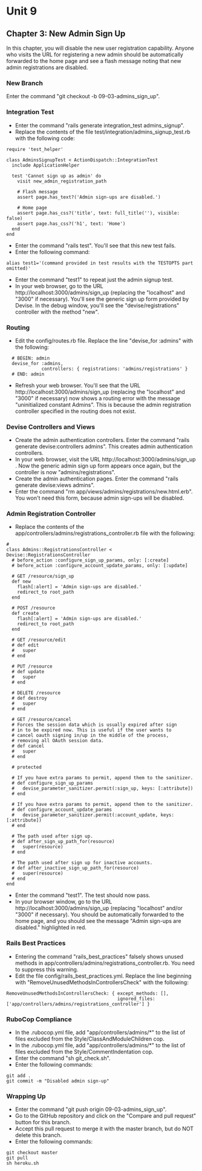 # Unit 9
## Chapter 3: New Admin Sign Up

In this chapter, you will disable the new user registration capability.  Anyone who visits the URL for registering a new admin should be automatically forwarded to the home page and see a flash message noting that new admin registrations are disabled.

### New Branch
Enter the command "git checkout -b 09-03-admins_sign_up".

### Integration Test
* Enter the command "rails generate integration_test admins_signup".
* Replace the contents of the file test/integration/admins_signup_test.rb with the following code:
```
require 'test_helper'

class AdminsSignupTest < ActionDispatch::IntegrationTest
  include ApplicationHelper

  test 'Cannot sign up as admin' do
    visit new_admin_registration_path

    # Flash message
    assert page.has_text?('Admin sign-ups are disabled.')

    # Home page
    assert page.has_css?('title', text: full_title(''), visible: false)
    assert page.has_css?('h1', text: 'Home')
  end
end
```
* Enter the command "rails test".  You'll see that this new test fails.
* Enter the following command:
```
alias test1='(command provided in test results with the TESTOPTS part omitted)'
```
* Enter the command "test1" to repeat just the admin signup test.
* In your web browser, go to the URL http://localhost:3000/admins/sign_up (replacing the "localhost" and "3000" if necessary).  You'll see the generic sign up form provided by Devise.  In the debug window, you'll see the "devise/registrations" controller with the method "new".

### Routing
* Edit the config/routes.rb file.  Replace the line "devise_for :admins" with the following:
```
  # BEGIN: admin
  devise_for :admins,
             controllers: { registrations: 'admins/registrations' }
  # END: admin
```
* Refresh your web browser.  You'll see that the URL http://localhost:3000/admins/sign_up (replacing the "localhost" and "3000" if necessary) now shows a routing error with the message "uninitialized constant Admins".  This is because the admin registration controller specified in the routing does not exist.

### Devise Controllers and Views
* Create the admin authentication controllers. Enter the command "rails generate devise:controllers admins". This creates admin authentication controllers.
* In your web browser, visit the URL http://localhost:3000/admins/sign_up . Now the generic admin sign up form appears once again, but the controller is now "admins/registrations".
* Create the admin authentication pages. Enter the command "rails generate devise:views admins".
* Enter the command "rm app/views/admins/registrations/new.html.erb".  You won't need this form, because admin sign-ups will be disabled.

### Admin Registration Controller
* Replace the contents of the app/controllers/admins/registrations_controller.rb file with the following:
```
#
class Admins::RegistrationsController < Devise::RegistrationsController
  # before_action :configure_sign_up_params, only: [:create]
  # before_action :configure_account_update_params, only: [:update]

  # GET /resource/sign_up
  def new
    flash[:alert] = 'Admin sign-ups are disabled.'
    redirect_to root_path
  end

  # POST /resource
  def create
    flash[:alert] = 'Admin sign-ups are disabled.'
    redirect_to root_path
  end

  # GET /resource/edit
  # def edit
  #   super
  # end

  # PUT /resource
  # def update
  #   super
  # end

  # DELETE /resource
  # def destroy
  #   super
  # end

  # GET /resource/cancel
  # Forces the session data which is usually expired after sign
  # in to be expired now. This is useful if the user wants to
  # cancel oauth signing in/up in the middle of the process,
  # removing all OAuth session data.
  # def cancel
  #   super
  # end

  # protected

  # If you have extra params to permit, append them to the sanitizer.
  # def configure_sign_up_params
  #   devise_parameter_sanitizer.permit(:sign_up, keys: [:attribute])
  # end

  # If you have extra params to permit, append them to the sanitizer.
  # def configure_account_update_params
  #   devise_parameter_sanitizer.permit(:account_update, keys: [:attribute])
  # end

  # The path used after sign up.
  # def after_sign_up_path_for(resource)
  #   super(resource)
  # end

  # The path used after sign up for inactive accounts.
  # def after_inactive_sign_up_path_for(resource)
  #   super(resource)
  # end
end
```
* Enter the command "test1".  The test should now pass.
* In your browser window, go to the URL http://localhost:3000/admins/sign_up (replacing "localhost" and/or "3000" if necessary).  You should be automatically forwarded to the home page, and you should see the message "Admin sign-ups are disabled." highlighted in red.

### Rails Best Practices
* Entering the command "rails_best_practices" falsely shows unused methods in app/controllers/admins/registrations_controller.rb.  You need to suppress this warning.
* Edit the file config/rails_best_practices.yml.  Replace the line beginning with "RemoveUnusedMethodsInControllersCheck" with the following:
```
RemoveUnusedMethodsInControllersCheck: { except_methods: [],
                                         ignored_files: ['app/controllers/admins/registrations_controller'] }
```

### RuboCop Compliance
* In the .rubocop.yml file, add "app/controllers/admins/*" to the list of files excluded from the Style/ClassAndModuleChildren cop.
* In the .rubocop.yml file, add "app/controllers/admins/*" to the list of files excluded from the Style/CommentIndentation cop.
* Enter the command "sh git_check.sh".
* Enter the following commands:
```
git add .
git commit -m "Disabled admin sign-up"
```
### Wrapping Up
* Enter the command "git push origin 09-03-admins_sign_up".
* Go to the GitHub repository and click on the "Compare and pull request" button for this branch.
* Accept this pull request to merge it with the master branch, but do NOT delete this branch.
* Enter the following commands:
```
git checkout master
git pull
sh heroku.sh
```
